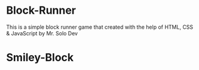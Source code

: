# Block-Runner
This is a simple block runner game that created with the help of HTML, CSS &amp; JavaScript by Mr. Solo Dev
# Smiley-Block
